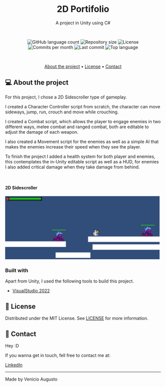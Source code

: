 
<h1 align="center">2D Portifolio</h1>
<p align="center">A project in Unity using C#</p>

<br>

<p align="center">
    <img alt="GitHub language count" src="https://img.shields.io/github/languages/count/VenicioAugusto/2d-portifolio?color=CB504C"> 
    <img alt="Repository size" src="https://img.shields.io/github/repo-size/VenicioAugusto/2d-portifolio?color=157075">
    <img alt="License" src="https://img.shields.io/github/license/VenicioAugusto/2d-portifolio?color=cb4c83">
    <img alt="Commits per month" src="https://img.shields.io/github/commit-activity/m/VenicioAugusto/2d-portifolio?color=574ccb">
    <img alt="Last commit" src="https://img.shields.io/github/last-commit/VenicioAugusto/2d-portifolio?color=70cb4c">
    <img alt="Top language" src="https://img.shields.io/github/languages/top/VenicioAugusto/2d-portifolio?color=cb744c">
</p>

<br>

<p align="center">
    <a href="#-about-the-project">About the project</a> •
    <a href="#-license">License</a> •
    <a href="#-contact">Contact</a> 
</p>

## 💻 About the project

For this project, I chose a 2D Sidescroller type of gameplay.

I created a Character Controller script from scratch, the character can move sideways, jump, run, crouch and move while crouching.

I created a Combat script, which allows the player to engage enemies in two different ways, melee combat and ranged combat, both are editable to adjust the damage of each weapon.

I also created a Movement script for the enemies as well as a simple AI that makes the enemies increase their speed when they see the player.

To finish the project I added a health system for both player and enemies, this contemplates the in-Unity editable script as well as a HUD, for enemies I also added critical damage when they take damage from behind.

<br>

#### 2D Sidescroller
<img alt="2d sidescroller" src="./.docs/Portfolio2D.PNG" width="500px">

<br>

### Built with
Apart from Unity, I used the following tools to build this project.

- [VisualStudio 2022][visualstudio]


## 📃 License

Distributed under the MIT License. See [LICENSE](./LICENSE) for more information.

## 🌟 Contact

Hey :D

If you wanna get in touch, fell free to contact me at:

[LinkedIn][linkedin]

---

Made by Venicio Augusto 

<!-- LINKS-->

[visualstudio]: https://visualstudio.microsoft.com/vs/
[mysql]: https://www.mysql.com/

[linkedin]: https://www.linkedin.com/in/venicio-augusto/
